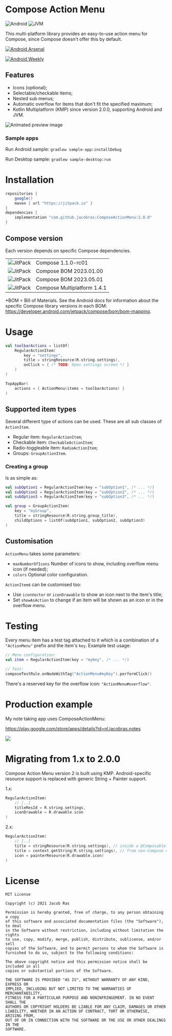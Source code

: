 # Compose Action Menu

![Android](https://img.shields.io/badge/-android-6EDB8D.svg?style=flat)
![JVM](https://img.shields.io/badge/-jvm-DB413D.svg?style=flat)

This multi-platform library provides an easy-to-use action menu for Compose, since Compose doesn't offer this by default.

[![Android Arsenal]( https://img.shields.io/badge/Android%20Arsenal-ComposeActionMenu-green.svg?style=flat )]( https://android-arsenal.com/details/1/8261 )

[![Android Weekly](https://androidweekly.net/issues/issue-499/badge)](https://androidweekly.net/issues/issue-499/)

## Features

- Icons (optional);
- Selectable/checkable items;
- Nested sub menus;
- Automatic overflow for items that don't fit the specified maximum;
- Kotlin Multiplatform (KMP) since version 2.0.0, supporting Android and JVM.

![Animated preview image](preview.gif)

### Sample apps

Run Android sample: `gradlew sample-app:installDebug`

Run Desktop sample: `gradlew sample-desktop:run`

# Installation

```groovy
repositories {
    google()
    maven { url "https://jitpack.io" }
}
dependencies {
    implementation "com.github.jacobras:ComposeActionMenu:2.0.0"
}
```

## Compose version

Each version depends on specific Compose dependencies.

<table>
 <tr>
  <td><img alt="JitPack" src="https://img.shields.io/badge/jitpack-v1.0.0-blue"></td><td>Compose 1.1.0-rc01</td>
 </tr>
 <tr>
  <td><img alt="JitPack" src="https://img.shields.io/badge/jitpack-v1.1.0-blue"></td><td>Compose BOM 2023.01.00</td>
 </tr>
 <tr>
  <td><img alt="JitPack" src="https://img.shields.io/badge/jitpack-v1.2.0-blue"></td><td>Compose BOM 2023.05.01</td>
 </tr>
 <tr>
  <td><img alt="JitPack" src="https://img.shields.io/badge/jitpack-v2.0.0-blue"></td><td>Compose Multiplatform 1.4.1</td>
 </tr>
</table>

*BOM = Bill of Materials. See the Android docs for information about the specific Compose library versions in each
BOM: https://developer.android.com/jetpack/compose/bom/bom-mapping.

# Usage

```kotlin
val toolbarActions = listOf(
    RegularActionItem(
        key = "settings",
        title = stringResource(R.string.settings),
        onClick = { /* TODO: Open settings screen */ }
    )
)

TopAppBar(
    actions = { ActionMenu(items = toolbarActions) }
)
```

## Supported item types

Several different type of actions can be used. These are all sub classes of `ActionItem`.

- Regular item: `RegularActionItem`;
- Checkable item: `CheckableActionItem`;
- Radio-toggleable item: `RadioActionItem`;
- Groups: `GroupActionItem`.

### Creating a group

Is as simple as:

```kotlin
val subOption1 = RegularActionItem(key = "subOption1", /* ... */)
val subOption2 = RegularActionItem(key = "subOption2", /* ... */)
val subOption3 = RegularActionItem(key = "subOption3", /* ... */)

val group = GroupActionItem(
    key = "myGroup",
    title = stringResource(R.string.group_title),
    childOptions = listOf(subOption1, subOption2, subOption3)
)
```

## Customisation

`ActionMenu` takes some parameters:

- `maxNumberOfIcons` Number of icons to show, including overflow menu icon (if needed);
- `colors` Optional color configuration.

`ActionItem`s can be customised too:

- Use `iconVector` or `iconDrawable` to show an icon next to the item's title;
- Set `showAsAction` to change if an item will be shown as an icon or in the overflow menu.

# Testing

Every menu item has a test tag attached to it which is a combination of a `"ActionMenu"` prefix and the item's `key`. Example test usage:

```kotlin
// Menu configuration:
val item = RegularActionItem(key = "myKey", /* ... */)

// Test:
composeTestRule.onNodeWithTag("ActionMenu#myKey").performClick()
```

There's a reserved key for the overflow icon: `"ActionMenu#overflow"`.

# Production example

My note taking app uses ComposeActionMenu:

<https://play.google.com/store/apps/details?id=nl.jacobras.notes>

![](preview_notes.png)

# Migrating from 1.x to 2.0.0

Compose Action Menu version 2 is built using KMP. Android-specific resource support is replaced with generic String + Painter support.

1.x:

```kotlin
RegularActionItem(
    // [..]
    titleResId = R.string.settings,
    iconDrawable = R.drawable.icon
)
```

2.x:

```kotlin
RegularActionItem(
    // [..]
    title = stringResource(R.string.settings), // inside a @Composable
    title = context.getString(R.string.settings), // from non-Compose context
    icon = painterResource(R.drawable.icon)
)
```

# License

```
MIT License

Copyright (c) 2021 Jacob Ras

Permission is hereby granted, free of charge, to any person obtaining a copy
of this software and associated documentation files (the "Software"), to deal
in the Software without restriction, including without limitation the rights
to use, copy, modify, merge, publish, distribute, sublicense, and/or sell
copies of the Software, and to permit persons to whom the Software is
furnished to do so, subject to the following conditions:

The above copyright notice and this permission notice shall be included in all
copies or substantial portions of the Software.

THE SOFTWARE IS PROVIDED "AS IS", WITHOUT WARRANTY OF ANY KIND, EXPRESS OR
IMPLIED, INCLUDING BUT NOT LIMITED TO THE WARRANTIES OF MERCHANTABILITY,
FITNESS FOR A PARTICULAR PURPOSE AND NONINFRINGEMENT. IN NO EVENT SHALL THE
AUTHORS OR COPYRIGHT HOLDERS BE LIABLE FOR ANY CLAIM, DAMAGES OR OTHER
LIABILITY, WHETHER IN AN ACTION OF CONTRACT, TORT OR OTHERWISE, ARISING FROM,
OUT OF OR IN CONNECTION WITH THE SOFTWARE OR THE USE OR OTHER DEALINGS IN THE
SOFTWARE.
```